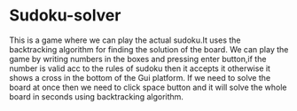 # Sudoku-solver
This is a game where we can play the actual sudoku.It uses the backtracking algorithm for finding the solution of the board.
We can play the game by writing numbers in the boxes and pressing enter button,if the number is valid acc to the rules of sudoku then it accepts it otherwise it shows a cross in the bottom of the Gui platform.
If we need to solve the board at once then we need to click space button and it will solve the whole board in seconds using backtracking algorithm.
